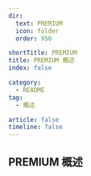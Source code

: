 ```yaml
---
dir:
  text: PREMIUM
  icon: folder
  order: 950

shortTitle: PREMIUM
title: PREMIUM 概述
index: false

category: 
  - README
tag:
  - 概述

article: false
timeline: false
---
```


## PREMIUM 概述